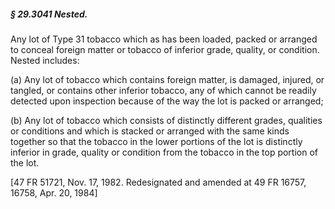 ##### § 29.3041 Nested. #####

Any lot of Type 31 tobacco which as has been loaded, packed or arranged to conceal foreign matter or tobacco of inferior grade, quality, or condition. Nested includes:

(a) Any lot of tobacco which contains foreign matter, is damaged, injured, or tangled, or contains other inferior tobacco, any of which cannot be readily detected upon inspection because of the way the lot is packed or arranged;

(b) Any lot of tobacco which consists of distinctly different grades, qualities or conditions and which is stacked or arranged with the same kinds together so that the tobacco in the lower portions of the lot is distinctly inferior in grade, quality or condition from the tobacco in the top portion of the lot.

[47 FR 51721, Nov. 17, 1982. Redesignated and amended at 49 FR 16757, 16758, Apr. 20, 1984]